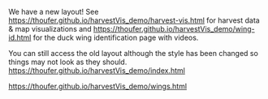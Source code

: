 We have a new layout! See https://thoufer.github.io/harvestVis_demo/harvest-vis.html for harvest data & map visualizations and  https://thoufer.github.io/harvestVis_demo/wing-id.html for the duck wing identification page with videos.



You can still access the old layout although the style has been changed so things may not look as they should.
 https://thoufer.github.io/harvestVis_demo/index.html

 https://thoufer.github.io/harvestVis_demo/wings.html
